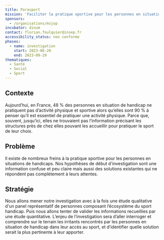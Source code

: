 ```yaml
---
title: Parasport
mission: 'Faciliter la pratique sportive pour les personnes en situation de handicap. '
sponsors:
  - /organisations/msjop
incubator: dinum
contact: florian.foulquier@insep.fr
accessibility_status: non conforme
phases:
  - name: investigation
    start: 2023-06-20
    end: 2023-09-29
thematiques:
  - Santé
  - Social
  - Sport
---
```

## Contexte

Aujourd’hui, en France, 48 % des personnes en situation de handicap ne pratiquent pas d’activité physique et sportive alors qu’elles sont 90 % à penser qu’il est essentiel de pratiquer une activité physique. Parce que, souvent, jusqu’ici, elles ne trouvaient pas l’information précisant les structures près de chez elles pouvant les accueillir pour pratiquer le sport de leur choix.

## Problème

Il existe de nombreux freins à la pratique sportive pour les personnes en situations de handicaps. Nos hypothèses de début d'investigation sont une information confuse et peu claire mais aussi des solutions existantes qui ne répondent pas complètement à leurs attentes. 

## Stratégie

Nous allons mener notre investigation avec à la fois une étude qualitative d'un panel représentatif de personnes composant l’écosystème du sport handicap. Puis nous allons tenter de valider les informations recueillies par une étude quantitative. L’enjeu de l’investigation sera d’aller interroger et comprendre sur le terrain les irritants rencontrés par les personnes en situation de handicap dans leur accès au sport, et d’identifier quelle solution serait la plus pertinente à leur apporter.